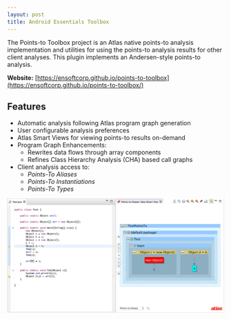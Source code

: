 ```yaml
---
layout: post
title: Android Essentials Toolbox
---
```


The Points-to Toolbox project is an Atlas native points-to analysis implementation and utilities for using the points-to analysis results for other client analyses. This plugin implements an Andersen-style points-to analysis.

**Website:** [https://ensoftcorp.github.io/points-to-toolbox](https://ensoftcorp.github.io/points-to-toolbox/)

## Features
- Automatic analysis following Atlas program graph generation
- User configurable analysis preferences
- Atlas Smart Views for viewing points-to results on-demand
- Program Graph Enhancements: 
	- Rewrites data flows through array components
	- Refines Class Hierarchy Analysis (CHA) based call graphs
- Client analysis access to: 
	- *Points-To Aliases* 
	- *Points-To Instantiations*
	- *Points-To Types*

![Points-to Aliases](../images/points-to-toolbox/points-to-alias.png)